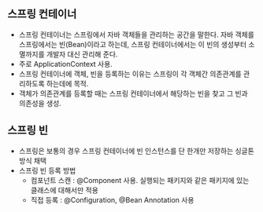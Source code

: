 ## 스프링 컨테이너

- 스프링 컨테이너는 스프링에서 자바 객체들을 관리하는 공간을 말한다. 자바 객체를 스프링에서는 빈(Bean)이라고 하는데, 스프링 컨테이너에서는 이 빈의 생성부터 소멸까지를 개발자 대신 관리해 준다.
- 주로 ApplicationContext 사용.
- 스프링 컨테이너에 객체, 빈을 등록하는 이유는 스프링이 각 객체간 의존관계를 관리하도록 하는데에 목적.
- 객체가 의존관계를 등록할 때는 스프링 컨테이너에서 해당하는 빈을 찾고 그 빈과 의존성을 생성.

## 스프링 빈

- 스프링은 보통의 경우 스프링 컨테이너에 빈 인스턴스를 단 한개만 저장하는 싱글톤 방식 채택
- 스프링 빈 등록 방법
  - 컴포넌트 스캔 : @Component 사용. 실행되는 패키지와 같은 패키지에 있는 클래스에 대해서만 적용
  - 직접 등록 : @Configuration,  @Bean Annotation  사용
